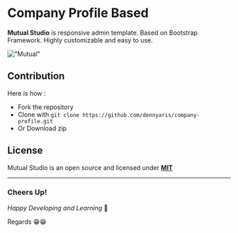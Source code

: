 # Company Profile Based
**Mutual Studio** is responsive admin template. Based on Bootstrap Framework. Highly customizable and easy to use.

!["Mutual"](https://dennyaris.github.io/company-profile/assets/images/screenshoot.png "Mutual")

## Contribution 
Here is how : 

- Fork the repository
- Clone with ```git clone https://github.com/dennyaris/company-profile.git```
- Or Download zip


## License
Mutual Studio is an open source and licensed under **[MIT](http://opensource.org/licenses/MIT)**


-------------------
### Cheers Up!
*Happy Developing and Learning* 💪

Regards 😁😁